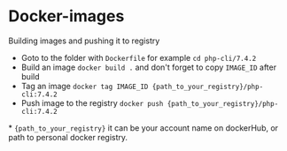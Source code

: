 # Docker-images

Building images and pushing it to registry

* Goto to the folder with `Dockerfile` for example `cd php-cli/7.4.2`
* Build an image `docker build .` and don't forget to copy `IMAGE_ID` after build
* Tag an image `docker tag IMAGE_ID {path_to_your_registry}/php-cli:7.4.2`
* Push image to the registry `docker push {path_to_your_registry}/php-cli:7.4.2`

\* `{path_to_your_registry}` it can be your account name on dockerHub, or path to personal docker registry.


